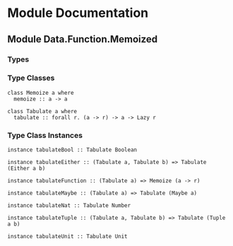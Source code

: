 # Module Documentation

## Module Data.Function.Memoized

### Types


### Type Classes

    class Memoize a where
      memoize :: a -> a

    class Tabulate a where
      tabulate :: forall r. (a -> r) -> a -> Lazy r


### Type Class Instances

    instance tabulateBool :: Tabulate Boolean

    instance tabulateEither :: (Tabulate a, Tabulate b) => Tabulate (Either a b)

    instance tabulateFunction :: (Tabulate a) => Memoize (a -> r)

    instance tabulateMaybe :: (Tabulate a) => Tabulate (Maybe a)

    instance tabulateNat :: Tabulate Number

    instance tabulateTuple :: (Tabulate a, Tabulate b) => Tabulate (Tuple a b)

    instance tabulateUnit :: Tabulate Unit




